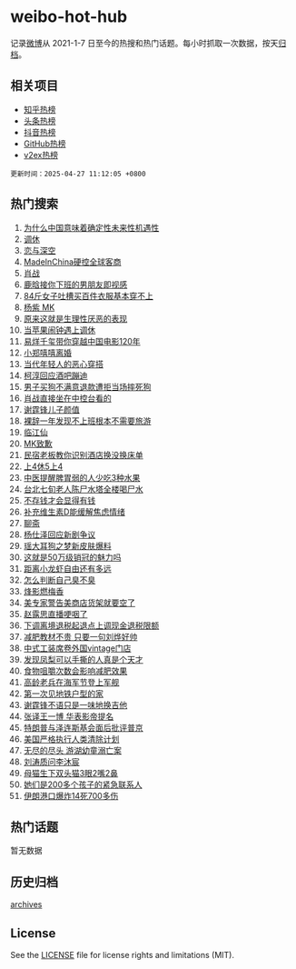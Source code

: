 # weibo-hot-hub

记录[微博](https://www.weibo.com)从 2021-1-7 日至今的热搜和热门话题。每小时抓取一次数据，按天[归档](archives)。

## 相关项目

- [知乎热榜](https://github.com/snaildev/zhihu-hot-hub)
- [头条热榜](https://github.com/snaildev/toutiao-hot-hub)
- [抖音热榜](https://github.com/snaildev/douyin-hot-hub)
- [GitHub热榜](https://github.com/snaildev/github-hot-hub)
- [v2ex热榜](https://github.com/snaildev/v2ex-hot-hub)


`更新时间：2025-04-27 11:12:05 +0800`

## 热门搜索

1. [为什么中国意味着确定性未来性机遇性](https://m.weibo.cn/search?containerid=100103type%3D1%26t%3D10%26q%3D%23%E4%B8%BA%E4%BB%80%E4%B9%88%E4%B8%AD%E5%9B%BD%E6%84%8F%E5%91%B3%E7%9D%80%E7%A1%AE%E5%AE%9A%E6%80%A7%E6%9C%AA%E6%9D%A5%E6%80%A7%E6%9C%BA%E9%81%87%E6%80%A7%23&stream_entry_id=51&isnewpage=1&extparam=seat%3D1%26pos%3D0%26filter_type%3Drealtimehot%26stream_entry_id%3D51%26c_type%3D51%26q%3D%2523%25E4%25B8%25BA%25E4%25BB%2580%25E4%25B9%2588%25E4%25B8%25AD%25E5%259B%25BD%25E6%2584%258F%25E5%2591%25B3%25E7%259D%2580%25E7%25A1%25AE%25E5%25AE%259A%25E6%2580%25A7%25E6%259C%25AA%25E6%259D%25A5%25E6%2580%25A7%25E6%259C%25BA%25E9%2581%2587%25E6%2580%25A7%2523%26dgr%3D0%26cate%3D10103%26display_time%3D1745723524%26pre_seqid%3D17457235242270312285284)
1. [调休](https://m.weibo.cn/search?containerid=100103type%3D1%26t%3D10%26q%3D%E8%B0%83%E4%BC%91&stream_entry_id=31&isnewpage=1&extparam=seat%3D1%26lcate%3D5001%26filter_type%3Drealtimehot%26c_type%3D31%26q%3D%25E8%25B0%2583%25E4%25BC%2591%26dgr%3D0%26cate%3D5001%26band_rank%3D1%26stream_entry_id%3D31%26flag%3D2%26pos%3D0%26realpos%3D1%26display_time%3D1745723524%26pre_seqid%3D17457235242270312285284)
1. [恋与深空](https://m.weibo.cn/search?containerid=100103type%3D1%26t%3D10%26q%3D%23%E6%81%8B%E4%B8%8E%E6%B7%B1%E7%A9%BA%23&stream_entry_id=31&isnewpage=1&extparam=seat%3D1%26lcate%3D5001%26filter_type%3Drealtimehot%26c_type%3D31%26q%3D%2523%25E6%2581%258B%25E4%25B8%258E%25E6%25B7%25B1%25E7%25A9%25BA%2523%26dgr%3D0%26cate%3D5001%26band_rank%3D2%26stream_entry_id%3D31%26flag%3D1%26pos%3D1%26realpos%3D2%26display_time%3D1745723524%26pre_seqid%3D17457235242270312285284)
1. [MadeInChina硬控全球客商](https://m.weibo.cn/search?containerid=100103type%3D1%26t%3D10%26q%3D%23MadeInChina%E7%A1%AC%E6%8E%A7%E5%85%A8%E7%90%83%E5%AE%A2%E5%95%86%23&stream_entry_id=31&isnewpage=1&extparam=seat%3D1%26lcate%3D5001%26filter_type%3Drealtimehot%26c_type%3D31%26q%3D%2523MadeInChina%25E7%25A1%25AC%25E6%258E%25A7%25E5%2585%25A8%25E7%2590%2583%25E5%25AE%25A2%25E5%2595%2586%2523%26dgr%3D0%26cate%3D5001%26band_rank%3D3%26stream_entry_id%3D31%26flag%3D0%26pos%3D2%26realpos%3D3%26display_time%3D1745723524%26pre_seqid%3D17457235242270312285284)
1. [肖战](https://m.weibo.cn/search?containerid=100103type%3D1%26t%3D10%26q%3D%E8%82%96%E6%88%98&stream_entry_id=31&isnewpage=1&extparam=seat%3D1%26lcate%3D5001%26filter_type%3Drealtimehot%26c_type%3D31%26q%3D%25E8%2582%2596%25E6%2588%2598%26dgr%3D0%26cate%3D5001%26band_rank%3D4%26stream_entry_id%3D31%26flag%3D16%26pos%3D3%26realpos%3D4%26display_time%3D1745723524%26pre_seqid%3D17457235242270312285284)
1. [鹿晗接你下班的男朋友即视感](https://m.weibo.cn/search?containerid=100103type%3D1%26t%3D10%26q%3D%23%E9%B9%BF%E6%99%97%E6%8E%A5%E4%BD%A0%E4%B8%8B%E7%8F%AD%E7%9A%84%E7%94%B7%E6%9C%8B%E5%8F%8B%E5%8D%B3%E8%A7%86%E6%84%9F%23&stream_entry_id=31&isnewpage=1&extparam=seat%3D1%26lcate%3D5001%26filter_type%3Drealtimehot%26c_type%3D31%26q%3D%2523%25E9%25B9%25BF%25E6%2599%2597%25E6%258E%25A5%25E4%25BD%25A0%25E4%25B8%258B%25E7%258F%25AD%25E7%259A%2584%25E7%2594%25B7%25E6%259C%258B%25E5%258F%258B%25E5%258D%25B3%25E8%25A7%2586%25E6%2584%259F%2523%26dgr%3D0%26cate%3D5001%26band_rank%3D5%26stream_entry_id%3D31%26flag%3D1%26pos%3D4%26realpos%3D5%26display_time%3D1745723524%26pre_seqid%3D17457235242270312285284)
1. [84斤女子吐槽买百件衣服基本穿不上](https://m.weibo.cn/search?containerid=100103type%3D1%26t%3D10%26q%3D%2384%E6%96%A4%E5%A5%B3%E5%AD%90%E5%90%90%E6%A7%BD%E4%B9%B0%E7%99%BE%E4%BB%B6%E8%A1%A3%E6%9C%8D%E5%9F%BA%E6%9C%AC%E7%A9%BF%E4%B8%8D%E4%B8%8A%23&stream_entry_id=31&isnewpage=1&extparam=seat%3D1%26lcate%3D5001%26filter_type%3Drealtimehot%26c_type%3D31%26q%3D%252384%25E6%2596%25A4%25E5%25A5%25B3%25E5%25AD%2590%25E5%2590%2590%25E6%25A7%25BD%25E4%25B9%25B0%25E7%2599%25BE%25E4%25BB%25B6%25E8%25A1%25A3%25E6%259C%258D%25E5%259F%25BA%25E6%259C%25AC%25E7%25A9%25BF%25E4%25B8%258D%25E4%25B8%258A%2523%26dgr%3D0%26cate%3D5001%26band_rank%3D6%26stream_entry_id%3D31%26flag%3D0%26pos%3D5%26realpos%3D6%26display_time%3D1745723524%26pre_seqid%3D17457235242270312285284)
1. [杨紫 MK](https://m.weibo.cn/search?containerid=100103type%3D1%26t%3D10%26q%3D%E6%9D%A8%E7%B4%AB+MK&stream_entry_id=31&isnewpage=1&extparam=seat%3D1%26lcate%3D5001%26filter_type%3Drealtimehot%26c_type%3D31%26q%3D%25E6%259D%25A8%25E7%25B4%25AB%2520MK%26dgr%3D0%26cate%3D5001%26band_rank%3D7%26stream_entry_id%3D31%26flag%3D0%26pos%3D6%26realpos%3D7%26display_time%3D1745723524%26pre_seqid%3D17457235242270312285284)
1. [原来这就是生理性厌恶的表现](https://m.weibo.cn/search?containerid=100103type%3D1%26t%3D10%26q%3D%23%E5%8E%9F%E6%9D%A5%E8%BF%99%E5%B0%B1%E6%98%AF%E7%94%9F%E7%90%86%E6%80%A7%E5%8E%8C%E6%81%B6%E7%9A%84%E8%A1%A8%E7%8E%B0%23&stream_entry_id=31&isnewpage=1&extparam=seat%3D1%26lcate%3D5001%26filter_type%3Drealtimehot%26c_type%3D31%26q%3D%2523%25E5%258E%259F%25E6%259D%25A5%25E8%25BF%2599%25E5%25B0%25B1%25E6%2598%25AF%25E7%2594%259F%25E7%2590%2586%25E6%2580%25A7%25E5%258E%258C%25E6%2581%25B6%25E7%259A%2584%25E8%25A1%25A8%25E7%258E%25B0%2523%26dgr%3D0%26cate%3D5001%26band_rank%3D8%26stream_entry_id%3D31%26flag%3D2%26pos%3D7%26realpos%3D8%26display_time%3D1745723524%26pre_seqid%3D17457235242270312285284)
1. [当苹果闹钟遇上调休](https://m.weibo.cn/search?containerid=100103type%3D1%26t%3D10%26q%3D%E5%BD%93%E8%8B%B9%E6%9E%9C%E9%97%B9%E9%92%9F%E9%81%87%E4%B8%8A%E8%B0%83%E4%BC%91&stream_entry_id=31&isnewpage=1&extparam=seat%3D1%26lcate%3D5001%26filter_type%3Drealtimehot%26c_type%3D31%26q%3D%25E5%25BD%2593%25E8%258B%25B9%25E6%259E%259C%25E9%2597%25B9%25E9%2592%259F%25E9%2581%2587%25E4%25B8%258A%25E8%25B0%2583%25E4%25BC%2591%26dgr%3D0%26cate%3D5001%26band_rank%3D9%26stream_entry_id%3D31%26flag%3D0%26pos%3D8%26realpos%3D9%26display_time%3D1745723524%26pre_seqid%3D17457235242270312285284)
1. [易烊千玺带你穿越中国电影120年](https://m.weibo.cn/search?containerid=100103type%3D1%26t%3D10%26q%3D%23%E6%98%93%E7%83%8A%E5%8D%83%E7%8E%BA%E5%B8%A6%E4%BD%A0%E7%A9%BF%E8%B6%8A%E4%B8%AD%E5%9B%BD%E7%94%B5%E5%BD%B1120%E5%B9%B4%23&stream_entry_id=31&isnewpage=1&extparam=seat%3D1%26lcate%3D5001%26filter_type%3Drealtimehot%26c_type%3D31%26q%3D%2523%25E6%2598%2593%25E7%2583%258A%25E5%258D%2583%25E7%258E%25BA%25E5%25B8%25A6%25E4%25BD%25A0%25E7%25A9%25BF%25E8%25B6%258A%25E4%25B8%25AD%25E5%259B%25BD%25E7%2594%25B5%25E5%25BD%25B1120%25E5%25B9%25B4%2523%26dgr%3D0%26cate%3D5001%26band_rank%3D10%26stream_entry_id%3D31%26flag%3D1%26pos%3D9%26realpos%3D10%26display_time%3D1745723524%26pre_seqid%3D17457235242270312285284)
1. [小郑嘻嘻离婚](https://m.weibo.cn/search?containerid=100103type%3D1%26t%3D10%26q%3D%23%E5%B0%8F%E9%83%91%E5%98%BB%E5%98%BB%E7%A6%BB%E5%A9%9A%23&stream_entry_id=31&isnewpage=1&extparam=seat%3D1%26lcate%3D5001%26filter_type%3Drealtimehot%26c_type%3D31%26q%3D%2523%25E5%25B0%258F%25E9%2583%2591%25E5%2598%25BB%25E5%2598%25BB%25E7%25A6%25BB%25E5%25A9%259A%2523%26dgr%3D0%26cate%3D5001%26band_rank%3D11%26stream_entry_id%3D31%26flag%3D1%26pos%3D10%26realpos%3D11%26display_time%3D1745723524%26pre_seqid%3D17457235242270312285284)
1. [当代年轻人的恶心穿搭](https://m.weibo.cn/search?containerid=100103type%3D1%26t%3D10%26q%3D%E5%BD%93%E4%BB%A3%E5%B9%B4%E8%BD%BB%E4%BA%BA%E7%9A%84%E6%81%B6%E5%BF%83%E7%A9%BF%E6%90%AD&stream_entry_id=31&isnewpage=1&extparam=seat%3D1%26lcate%3D5001%26filter_type%3Drealtimehot%26c_type%3D31%26q%3D%25E5%25BD%2593%25E4%25BB%25A3%25E5%25B9%25B4%25E8%25BD%25BB%25E4%25BA%25BA%25E7%259A%2584%25E6%2581%25B6%25E5%25BF%2583%25E7%25A9%25BF%25E6%2590%25AD%26dgr%3D0%26cate%3D5001%26band_rank%3D12%26stream_entry_id%3D31%26flag%3D1%26pos%3D11%26realpos%3D12%26display_time%3D1745723524%26pre_seqid%3D17457235242270312285284)
1. [柯淳回应酒吧蹦迪](https://m.weibo.cn/search?containerid=100103type%3D1%26t%3D10%26q%3D%23%E6%9F%AF%E6%B7%B3%E5%9B%9E%E5%BA%94%E9%85%92%E5%90%A7%E8%B9%A6%E8%BF%AA%23&stream_entry_id=31&isnewpage=1&extparam=seat%3D1%26lcate%3D5001%26filter_type%3Drealtimehot%26c_type%3D31%26q%3D%2523%25E6%259F%25AF%25E6%25B7%25B3%25E5%259B%259E%25E5%25BA%2594%25E9%2585%2592%25E5%2590%25A7%25E8%25B9%25A6%25E8%25BF%25AA%2523%26dgr%3D0%26cate%3D5001%26band_rank%3D13%26stream_entry_id%3D31%26flag%3D1%26pos%3D12%26realpos%3D13%26display_time%3D1745723524%26pre_seqid%3D17457235242270312285284)
1. [男子买狗不满意退款遭拒当场摔死狗](https://m.weibo.cn/search?containerid=100103type%3D1%26t%3D10%26q%3D%23%E7%94%B7%E5%AD%90%E4%B9%B0%E7%8B%97%E4%B8%8D%E6%BB%A1%E6%84%8F%E9%80%80%E6%AC%BE%E9%81%AD%E6%8B%92%E5%BD%93%E5%9C%BA%E6%91%94%E6%AD%BB%E7%8B%97%23&stream_entry_id=31&isnewpage=1&extparam=seat%3D1%26lcate%3D5001%26filter_type%3Drealtimehot%26c_type%3D31%26q%3D%2523%25E7%2594%25B7%25E5%25AD%2590%25E4%25B9%25B0%25E7%258B%2597%25E4%25B8%258D%25E6%25BB%25A1%25E6%2584%258F%25E9%2580%2580%25E6%25AC%25BE%25E9%2581%25AD%25E6%258B%2592%25E5%25BD%2593%25E5%259C%25BA%25E6%2591%2594%25E6%25AD%25BB%25E7%258B%2597%2523%26dgr%3D0%26cate%3D5001%26band_rank%3D14%26stream_entry_id%3D31%26flag%3D0%26pos%3D13%26realpos%3D14%26display_time%3D1745723524%26pre_seqid%3D17457235242270312285284)
1. [肖战直接坐在中控台看的](https://m.weibo.cn/search?containerid=100103type%3D1%26t%3D10%26q%3D%23%E8%82%96%E6%88%98%E7%9B%B4%E6%8E%A5%E5%9D%90%E5%9C%A8%E4%B8%AD%E6%8E%A7%E5%8F%B0%E7%9C%8B%E7%9A%84%23&stream_entry_id=31&isnewpage=1&extparam=seat%3D1%26lcate%3D5001%26filter_type%3Drealtimehot%26c_type%3D31%26q%3D%2523%25E8%2582%2596%25E6%2588%2598%25E7%259B%25B4%25E6%258E%25A5%25E5%259D%2590%25E5%259C%25A8%25E4%25B8%25AD%25E6%258E%25A7%25E5%258F%25B0%25E7%259C%258B%25E7%259A%2584%2523%26dgr%3D0%26cate%3D5001%26band_rank%3D15%26stream_entry_id%3D31%26flag%3D1%26pos%3D14%26realpos%3D15%26display_time%3D1745723524%26pre_seqid%3D17457235242270312285284)
1. [谢霆锋儿子颜值](https://m.weibo.cn/search?containerid=100103type%3D1%26t%3D10%26q%3D%23%E8%B0%A2%E9%9C%86%E9%94%8B%E5%84%BF%E5%AD%90%E9%A2%9C%E5%80%BC%23&stream_entry_id=31&isnewpage=1&extparam=seat%3D1%26lcate%3D5001%26filter_type%3Drealtimehot%26c_type%3D31%26q%3D%2523%25E8%25B0%25A2%25E9%259C%2586%25E9%2594%258B%25E5%2584%25BF%25E5%25AD%2590%25E9%25A2%259C%25E5%2580%25BC%2523%26dgr%3D0%26cate%3D5001%26band_rank%3D16%26stream_entry_id%3D31%26flag%3D2%26pos%3D15%26realpos%3D16%26display_time%3D1745723524%26pre_seqid%3D17457235242270312285284)
1. [裸辞一年发现不上班根本不需要旅游](https://m.weibo.cn/search?containerid=100103type%3D1%26t%3D10%26q%3D%23%E8%A3%B8%E8%BE%9E%E4%B8%80%E5%B9%B4%E5%8F%91%E7%8E%B0%E4%B8%8D%E4%B8%8A%E7%8F%AD%E6%A0%B9%E6%9C%AC%E4%B8%8D%E9%9C%80%E8%A6%81%E6%97%85%E6%B8%B8%23&stream_entry_id=31&isnewpage=1&extparam=seat%3D1%26lcate%3D5001%26filter_type%3Drealtimehot%26c_type%3D31%26q%3D%2523%25E8%25A3%25B8%25E8%25BE%259E%25E4%25B8%2580%25E5%25B9%25B4%25E5%258F%2591%25E7%258E%25B0%25E4%25B8%258D%25E4%25B8%258A%25E7%258F%25AD%25E6%25A0%25B9%25E6%259C%25AC%25E4%25B8%258D%25E9%259C%2580%25E8%25A6%2581%25E6%2597%2585%25E6%25B8%25B8%2523%26dgr%3D0%26cate%3D5001%26band_rank%3D17%26stream_entry_id%3D31%26flag%3D2%26pos%3D16%26realpos%3D17%26display_time%3D1745723524%26pre_seqid%3D17457235242270312285284)
1. [临江仙](https://m.weibo.cn/search?containerid=100103type%3D1%26t%3D10%26q%3D%E4%B8%B4%E6%B1%9F%E4%BB%99&stream_entry_id=31&isnewpage=1&extparam=seat%3D1%26lcate%3D5001%26filter_type%3Drealtimehot%26c_type%3D31%26q%3D%25E4%25B8%25B4%25E6%25B1%259F%25E4%25BB%2599%26dgr%3D0%26cate%3D5001%26band_rank%3D18%26stream_entry_id%3D31%26flag%3D1%26pos%3D17%26realpos%3D18%26display_time%3D1745723524%26pre_seqid%3D17457235242270312285284)
1. [MK致歉](https://m.weibo.cn/search?containerid=100103type%3D1%26t%3D10%26q%3D%23MK%E8%87%B4%E6%AD%89%23&stream_entry_id=31&isnewpage=1&extparam=seat%3D1%26lcate%3D5001%26filter_type%3Drealtimehot%26c_type%3D31%26q%3D%2523MK%25E8%2587%25B4%25E6%25AD%2589%2523%26dgr%3D0%26cate%3D5001%26band_rank%3D19%26stream_entry_id%3D31%26flag%3D1%26pos%3D18%26realpos%3D19%26display_time%3D1745723524%26pre_seqid%3D17457235242270312285284)
1. [民宿老板教你识别酒店换没换床单](https://m.weibo.cn/search?containerid=100103type%3D1%26t%3D10%26q%3D%23%E6%B0%91%E5%AE%BF%E8%80%81%E6%9D%BF%E6%95%99%E4%BD%A0%E8%AF%86%E5%88%AB%E9%85%92%E5%BA%97%E6%8D%A2%E6%B2%A1%E6%8D%A2%E5%BA%8A%E5%8D%95%23&stream_entry_id=31&isnewpage=1&extparam=seat%3D1%26lcate%3D5001%26filter_type%3Drealtimehot%26c_type%3D31%26q%3D%2523%25E6%25B0%2591%25E5%25AE%25BF%25E8%2580%2581%25E6%259D%25BF%25E6%2595%2599%25E4%25BD%25A0%25E8%25AF%2586%25E5%2588%25AB%25E9%2585%2592%25E5%25BA%2597%25E6%258D%25A2%25E6%25B2%25A1%25E6%258D%25A2%25E5%25BA%258A%25E5%258D%2595%2523%26dgr%3D0%26cate%3D5001%26band_rank%3D20%26stream_entry_id%3D31%26flag%3D0%26pos%3D19%26realpos%3D20%26display_time%3D1745723524%26pre_seqid%3D17457235242270312285284)
1. [上4休5上4](https://m.weibo.cn/search?containerid=100103type%3D1%26t%3D10%26q%3D%23%E4%B8%8A4%E4%BC%915%E4%B8%8A4%23&stream_entry_id=31&isnewpage=1&extparam=seat%3D1%26lcate%3D5001%26filter_type%3Drealtimehot%26c_type%3D31%26q%3D%2523%25E4%25B8%258A4%25E4%25BC%25915%25E4%25B8%258A4%2523%26dgr%3D0%26cate%3D5001%26band_rank%3D21%26stream_entry_id%3D31%26flag%3D1%26pos%3D20%26realpos%3D21%26display_time%3D1745723524%26pre_seqid%3D17457235242270312285284)
1. [中医提醒脾胃弱的人少吃3种水果](https://m.weibo.cn/search?containerid=100103type%3D1%26t%3D10%26q%3D%23%E4%B8%AD%E5%8C%BB%E6%8F%90%E9%86%92%E8%84%BE%E8%83%83%E5%BC%B1%E7%9A%84%E4%BA%BA%E5%B0%91%E5%90%833%E7%A7%8D%E6%B0%B4%E6%9E%9C%23&stream_entry_id=31&isnewpage=1&extparam=seat%3D1%26lcate%3D5001%26filter_type%3Drealtimehot%26c_type%3D31%26q%3D%2523%25E4%25B8%25AD%25E5%258C%25BB%25E6%258F%2590%25E9%2586%2592%25E8%2584%25BE%25E8%2583%2583%25E5%25BC%25B1%25E7%259A%2584%25E4%25BA%25BA%25E5%25B0%2591%25E5%2590%25833%25E7%25A7%258D%25E6%25B0%25B4%25E6%259E%259C%2523%26dgr%3D0%26cate%3D5001%26band_rank%3D22%26stream_entry_id%3D31%26flag%3D0%26pos%3D21%26realpos%3D22%26display_time%3D1745723524%26pre_seqid%3D17457235242270312285284)
1. [台北七旬老人陈尸水塔全楼喝尸水](https://m.weibo.cn/search?containerid=100103type%3D1%26t%3D10%26q%3D%23%E5%8F%B0%E5%8C%97%E4%B8%83%E6%97%AC%E8%80%81%E4%BA%BA%E9%99%88%E5%B0%B8%E6%B0%B4%E5%A1%94%E5%85%A8%E6%A5%BC%E5%96%9D%E5%B0%B8%E6%B0%B4%23&stream_entry_id=31&isnewpage=1&extparam=seat%3D1%26lcate%3D5001%26filter_type%3Drealtimehot%26c_type%3D31%26q%3D%2523%25E5%258F%25B0%25E5%258C%2597%25E4%25B8%2583%25E6%2597%25AC%25E8%2580%2581%25E4%25BA%25BA%25E9%2599%2588%25E5%25B0%25B8%25E6%25B0%25B4%25E5%25A1%2594%25E5%2585%25A8%25E6%25A5%25BC%25E5%2596%259D%25E5%25B0%25B8%25E6%25B0%25B4%2523%26dgr%3D0%26cate%3D5001%26band_rank%3D23%26stream_entry_id%3D31%26flag%3D0%26pos%3D22%26realpos%3D23%26display_time%3D1745723524%26pre_seqid%3D17457235242270312285284)
1. [不存钱才会显得有钱](https://m.weibo.cn/search?containerid=100103type%3D1%26t%3D10%26q%3D%23%E4%B8%8D%E5%AD%98%E9%92%B1%E6%89%8D%E4%BC%9A%E6%98%BE%E5%BE%97%E6%9C%89%E9%92%B1%23&stream_entry_id=31&isnewpage=1&extparam=seat%3D1%26lcate%3D5001%26filter_type%3Drealtimehot%26c_type%3D31%26q%3D%2523%25E4%25B8%258D%25E5%25AD%2598%25E9%2592%25B1%25E6%2589%258D%25E4%25BC%259A%25E6%2598%25BE%25E5%25BE%2597%25E6%259C%2589%25E9%2592%25B1%2523%26dgr%3D0%26cate%3D5001%26band_rank%3D24%26stream_entry_id%3D31%26flag%3D1%26pos%3D23%26realpos%3D24%26display_time%3D1745723524%26pre_seqid%3D17457235242270312285284)
1. [补充维生素D能缓解焦虑情绪](https://m.weibo.cn/search?containerid=100103type%3D1%26t%3D10%26q%3D%23%E8%A1%A5%E5%85%85%E7%BB%B4%E7%94%9F%E7%B4%A0D%E8%83%BD%E7%BC%93%E8%A7%A3%E7%84%A6%E8%99%91%E6%83%85%E7%BB%AA%23&stream_entry_id=31&isnewpage=1&extparam=seat%3D1%26lcate%3D5001%26filter_type%3Drealtimehot%26c_type%3D31%26q%3D%2523%25E8%25A1%25A5%25E5%2585%2585%25E7%25BB%25B4%25E7%2594%259F%25E7%25B4%25A0D%25E8%2583%25BD%25E7%25BC%2593%25E8%25A7%25A3%25E7%2584%25A6%25E8%2599%2591%25E6%2583%2585%25E7%25BB%25AA%2523%26dgr%3D0%26cate%3D5001%26band_rank%3D25%26stream_entry_id%3D31%26flag%3D0%26pos%3D24%26realpos%3D25%26display_time%3D1745723524%26pre_seqid%3D17457235242270312285284)
1. [聊斋](https://m.weibo.cn/search?containerid=100103type%3D1%26t%3D10%26q%3D%E8%81%8A%E6%96%8B&stream_entry_id=31&isnewpage=1&extparam=seat%3D1%26lcate%3D5001%26filter_type%3Drealtimehot%26c_type%3D31%26q%3D%25E8%2581%258A%25E6%2596%258B%26dgr%3D0%26cate%3D5001%26band_rank%3D26%26stream_entry_id%3D31%26flag%3D1%26pos%3D25%26realpos%3D26%26display_time%3D1745723524%26pre_seqid%3D17457235242270312285284)
1. [杨仕泽回应新剧争议](https://m.weibo.cn/search?containerid=100103type%3D1%26t%3D10%26q%3D%23%E6%9D%A8%E4%BB%95%E6%B3%BD%E5%9B%9E%E5%BA%94%E6%96%B0%E5%89%A7%E4%BA%89%E8%AE%AE%23&stream_entry_id=31&isnewpage=1&extparam=seat%3D1%26lcate%3D5001%26filter_type%3Drealtimehot%26c_type%3D31%26q%3D%2523%25E6%259D%25A8%25E4%25BB%2595%25E6%25B3%25BD%25E5%259B%259E%25E5%25BA%2594%25E6%2596%25B0%25E5%2589%25A7%25E4%25BA%2589%25E8%25AE%25AE%2523%26dgr%3D0%26cate%3D5001%26band_rank%3D27%26stream_entry_id%3D31%26flag%3D0%26pos%3D26%26realpos%3D27%26display_time%3D1745723524%26pre_seqid%3D17457235242270312285284)
1. [瑶大耳狗之梦新皮肤爆料](https://m.weibo.cn/search?containerid=100103type%3D1%26t%3D10%26q%3D%23%E7%91%B6%E5%A4%A7%E8%80%B3%E7%8B%97%E4%B9%8B%E6%A2%A6%E6%96%B0%E7%9A%AE%E8%82%A4%E7%88%86%E6%96%99%23&stream_entry_id=31&isnewpage=1&extparam=seat%3D1%26lcate%3D5001%26filter_type%3Drealtimehot%26c_type%3D31%26q%3D%2523%25E7%2591%25B6%25E5%25A4%25A7%25E8%2580%25B3%25E7%258B%2597%25E4%25B9%258B%25E6%25A2%25A6%25E6%2596%25B0%25E7%259A%25AE%25E8%2582%25A4%25E7%2588%2586%25E6%2596%2599%2523%26dgr%3D0%26cate%3D5001%26band_rank%3D28%26stream_entry_id%3D31%26flag%3D1%26pos%3D27%26realpos%3D28%26display_time%3D1745723524%26pre_seqid%3D17457235242270312285284)
1. [这就是50万级销冠的魅力吗](https://m.weibo.cn/search?containerid=100103type%3D1%26t%3D10%26q%3D%23%E8%BF%99%E5%B0%B1%E6%98%AF50%E4%B8%87%E7%BA%A7%E9%94%80%E5%86%A0%E7%9A%84%E9%AD%85%E5%8A%9B%E5%90%97%23&stream_entry_id=31&isnewpage=1&extparam=seat%3D1%26lcate%3D5001%26filter_type%3Drealtimehot%26c_type%3D31%26q%3D%2523%25E8%25BF%2599%25E5%25B0%25B1%25E6%2598%25AF50%25E4%25B8%2587%25E7%25BA%25A7%25E9%2594%2580%25E5%2586%25A0%25E7%259A%2584%25E9%25AD%2585%25E5%258A%259B%25E5%2590%2597%2523%26dgr%3D0%26cate%3D5001%26band_rank%3D29%26stream_entry_id%3D31%26flag%3D1%26pos%3D28%26realpos%3D29%26display_time%3D1745723524%26pre_seqid%3D17457235242270312285284)
1. [距离小龙虾自由还有多远](https://m.weibo.cn/search?containerid=100103type%3D1%26t%3D10%26q%3D%23%E8%B7%9D%E7%A6%BB%E5%B0%8F%E9%BE%99%E8%99%BE%E8%87%AA%E7%94%B1%E8%BF%98%E6%9C%89%E5%A4%9A%E8%BF%9C%23&stream_entry_id=31&isnewpage=1&extparam=seat%3D1%26lcate%3D5001%26filter_type%3Drealtimehot%26c_type%3D31%26q%3D%2523%25E8%25B7%259D%25E7%25A6%25BB%25E5%25B0%258F%25E9%25BE%2599%25E8%2599%25BE%25E8%2587%25AA%25E7%2594%25B1%25E8%25BF%2598%25E6%259C%2589%25E5%25A4%259A%25E8%25BF%259C%2523%26dgr%3D0%26cate%3D5001%26band_rank%3D30%26stream_entry_id%3D31%26flag%3D1%26pos%3D29%26realpos%3D30%26display_time%3D1745723524%26pre_seqid%3D17457235242270312285284)
1. [怎么判断自己臭不臭](https://m.weibo.cn/search?containerid=100103type%3D1%26t%3D10%26q%3D%E6%80%8E%E4%B9%88%E5%88%A4%E6%96%AD%E8%87%AA%E5%B7%B1%E8%87%AD%E4%B8%8D%E8%87%AD&stream_entry_id=31&isnewpage=1&extparam=seat%3D1%26lcate%3D5001%26filter_type%3Drealtimehot%26c_type%3D31%26q%3D%25E6%2580%258E%25E4%25B9%2588%25E5%2588%25A4%25E6%2596%25AD%25E8%2587%25AA%25E5%25B7%25B1%25E8%2587%25AD%25E4%25B8%258D%25E8%2587%25AD%26dgr%3D0%26cate%3D5001%26band_rank%3D31%26stream_entry_id%3D31%26flag%3D1%26pos%3D30%26realpos%3D31%26display_time%3D1745723524%26pre_seqid%3D17457235242270312285284)
1. [烽影燃梅香](https://m.weibo.cn/search?containerid=100103type%3D1%26t%3D10%26q%3D%E7%83%BD%E5%BD%B1%E7%87%83%E6%A2%85%E9%A6%99&stream_entry_id=31&isnewpage=1&extparam=seat%3D1%26lcate%3D5001%26filter_type%3Drealtimehot%26c_type%3D31%26q%3D%25E7%2583%25BD%25E5%25BD%25B1%25E7%2587%2583%25E6%25A2%2585%25E9%25A6%2599%26dgr%3D0%26cate%3D5001%26band_rank%3D32%26stream_entry_id%3D31%26flag%3D1%26pos%3D31%26realpos%3D32%26display_time%3D1745723524%26pre_seqid%3D17457235242270312285284)
1. [美专家警告美商店货架就要空了](https://m.weibo.cn/search?containerid=100103type%3D1%26t%3D10%26q%3D%23%E7%BE%8E%E4%B8%93%E5%AE%B6%E8%AD%A6%E5%91%8A%E7%BE%8E%E5%95%86%E5%BA%97%E8%B4%A7%E6%9E%B6%E5%B0%B1%E8%A6%81%E7%A9%BA%E4%BA%86%23&stream_entry_id=31&isnewpage=1&extparam=seat%3D1%26lcate%3D5001%26filter_type%3Drealtimehot%26c_type%3D31%26q%3D%2523%25E7%25BE%258E%25E4%25B8%2593%25E5%25AE%25B6%25E8%25AD%25A6%25E5%2591%258A%25E7%25BE%258E%25E5%2595%2586%25E5%25BA%2597%25E8%25B4%25A7%25E6%259E%25B6%25E5%25B0%25B1%25E8%25A6%2581%25E7%25A9%25BA%25E4%25BA%2586%2523%26dgr%3D0%26cate%3D5001%26band_rank%3D33%26stream_entry_id%3D31%26flag%3D1%26pos%3D32%26realpos%3D33%26display_time%3D1745723524%26pre_seqid%3D17457235242270312285284)
1. [赵露思直播哽咽了](https://m.weibo.cn/search?containerid=100103type%3D1%26t%3D10%26q%3D%23%E8%B5%B5%E9%9C%B2%E6%80%9D%E7%9B%B4%E6%92%AD%E5%93%BD%E5%92%BD%E4%BA%86%23&stream_entry_id=31&isnewpage=1&extparam=seat%3D1%26lcate%3D5001%26filter_type%3Drealtimehot%26c_type%3D31%26q%3D%2523%25E8%25B5%25B5%25E9%259C%25B2%25E6%2580%259D%25E7%259B%25B4%25E6%2592%25AD%25E5%2593%25BD%25E5%2592%25BD%25E4%25BA%2586%2523%26dgr%3D0%26cate%3D5001%26band_rank%3D34%26stream_entry_id%3D31%26flag%3D0%26pos%3D33%26realpos%3D34%26display_time%3D1745723524%26pre_seqid%3D17457235242270312285284)
1. [下调离境退税起退点上调现金退税限额](https://m.weibo.cn/search?containerid=100103type%3D1%26t%3D10%26q%3D%23%E4%B8%8B%E8%B0%83%E7%A6%BB%E5%A2%83%E9%80%80%E7%A8%8E%E8%B5%B7%E9%80%80%E7%82%B9%E4%B8%8A%E8%B0%83%E7%8E%B0%E9%87%91%E9%80%80%E7%A8%8E%E9%99%90%E9%A2%9D%23&stream_entry_id=31&isnewpage=1&extparam=seat%3D1%26lcate%3D5001%26filter_type%3Drealtimehot%26c_type%3D31%26q%3D%2523%25E4%25B8%258B%25E8%25B0%2583%25E7%25A6%25BB%25E5%25A2%2583%25E9%2580%2580%25E7%25A8%258E%25E8%25B5%25B7%25E9%2580%2580%25E7%2582%25B9%25E4%25B8%258A%25E8%25B0%2583%25E7%258E%25B0%25E9%2587%2591%25E9%2580%2580%25E7%25A8%258E%25E9%2599%2590%25E9%25A2%259D%2523%26dgr%3D0%26cate%3D5001%26band_rank%3D35%26stream_entry_id%3D31%26flag%3D1%26pos%3D34%26realpos%3D35%26display_time%3D1745723524%26pre_seqid%3D17457235242270312285284)
1. [减肥教材不贵 只要一句刘烨好帅](https://m.weibo.cn/search?containerid=100103type%3D1%26t%3D10%26q%3D%E5%87%8F%E8%82%A5%E6%95%99%E6%9D%90%E4%B8%8D%E8%B4%B5+%E5%8F%AA%E8%A6%81%E4%B8%80%E5%8F%A5%E5%88%98%E7%83%A8%E5%A5%BD%E5%B8%85&stream_entry_id=31&isnewpage=1&extparam=seat%3D1%26lcate%3D5001%26filter_type%3Drealtimehot%26c_type%3D31%26q%3D%25E5%2587%258F%25E8%2582%25A5%25E6%2595%2599%25E6%259D%2590%25E4%25B8%258D%25E8%25B4%25B5%2520%25E5%258F%25AA%25E8%25A6%2581%25E4%25B8%2580%25E5%258F%25A5%25E5%2588%2598%25E7%2583%25A8%25E5%25A5%25BD%25E5%25B8%2585%26dgr%3D0%26cate%3D5001%26band_rank%3D36%26stream_entry_id%3D31%26flag%3D1%26pos%3D35%26realpos%3D36%26display_time%3D1745723524%26pre_seqid%3D17457235242270312285284)
1. [中式工装席卷外国vintage门店](https://m.weibo.cn/search?containerid=100103type%3D1%26t%3D10%26q%3D%23%E4%B8%AD%E5%BC%8F%E5%B7%A5%E8%A3%85%E5%B8%AD%E5%8D%B7%E5%A4%96%E5%9B%BDvintage%E9%97%A8%E5%BA%97%23&stream_entry_id=31&isnewpage=1&extparam=seat%3D1%26lcate%3D5001%26filter_type%3Drealtimehot%26c_type%3D31%26q%3D%2523%25E4%25B8%25AD%25E5%25BC%258F%25E5%25B7%25A5%25E8%25A3%2585%25E5%25B8%25AD%25E5%258D%25B7%25E5%25A4%2596%25E5%259B%25BDvintage%25E9%2597%25A8%25E5%25BA%2597%2523%26dgr%3D0%26cate%3D5001%26band_rank%3D37%26stream_entry_id%3D31%26flag%3D1%26pos%3D36%26realpos%3D37%26display_time%3D1745723524%26pre_seqid%3D17457235242270312285284)
1. [发现凤梨可以手撕的人真是个天才](https://m.weibo.cn/search?containerid=100103type%3D1%26t%3D10%26q%3D%23%E5%8F%91%E7%8E%B0%E5%87%A4%E6%A2%A8%E5%8F%AF%E4%BB%A5%E6%89%8B%E6%92%95%E7%9A%84%E4%BA%BA%E7%9C%9F%E6%98%AF%E4%B8%AA%E5%A4%A9%E6%89%8D%23&stream_entry_id=31&isnewpage=1&extparam=seat%3D1%26lcate%3D5001%26filter_type%3Drealtimehot%26c_type%3D31%26q%3D%2523%25E5%258F%2591%25E7%258E%25B0%25E5%2587%25A4%25E6%25A2%25A8%25E5%258F%25AF%25E4%25BB%25A5%25E6%2589%258B%25E6%2592%2595%25E7%259A%2584%25E4%25BA%25BA%25E7%259C%259F%25E6%2598%25AF%25E4%25B8%25AA%25E5%25A4%25A9%25E6%2589%258D%2523%26dgr%3D0%26cate%3D5001%26band_rank%3D38%26stream_entry_id%3D31%26flag%3D1%26pos%3D37%26realpos%3D38%26display_time%3D1745723524%26pre_seqid%3D17457235242270312285284)
1. [食物咀嚼次数会影响减肥效果](https://m.weibo.cn/search?containerid=100103type%3D1%26t%3D10%26q%3D%23%E9%A3%9F%E7%89%A9%E5%92%80%E5%9A%BC%E6%AC%A1%E6%95%B0%E4%BC%9A%E5%BD%B1%E5%93%8D%E5%87%8F%E8%82%A5%E6%95%88%E6%9E%9C%23&stream_entry_id=31&isnewpage=1&extparam=seat%3D1%26lcate%3D5001%26filter_type%3Drealtimehot%26c_type%3D31%26q%3D%2523%25E9%25A3%259F%25E7%2589%25A9%25E5%2592%2580%25E5%259A%25BC%25E6%25AC%25A1%25E6%2595%25B0%25E4%25BC%259A%25E5%25BD%25B1%25E5%2593%258D%25E5%2587%258F%25E8%2582%25A5%25E6%2595%2588%25E6%259E%259C%2523%26dgr%3D0%26cate%3D5001%26band_rank%3D39%26stream_entry_id%3D31%26flag%3D1%26pos%3D38%26realpos%3D39%26display_time%3D1745723524%26pre_seqid%3D17457235242270312285284)
1. [高龄老兵在海军节登上军舰](https://m.weibo.cn/search?containerid=100103type%3D1%26t%3D10%26q%3D%E9%AB%98%E9%BE%84%E8%80%81%E5%85%B5%E5%9C%A8%E6%B5%B7%E5%86%9B%E8%8A%82%E7%99%BB%E4%B8%8A%E5%86%9B%E8%88%B0&stream_entry_id=31&isnewpage=1&extparam=seat%3D1%26lcate%3D5001%26filter_type%3Drealtimehot%26c_type%3D31%26q%3D%25E9%25AB%2598%25E9%25BE%2584%25E8%2580%2581%25E5%2585%25B5%25E5%259C%25A8%25E6%25B5%25B7%25E5%2586%259B%25E8%258A%2582%25E7%2599%25BB%25E4%25B8%258A%25E5%2586%259B%25E8%2588%25B0%26dgr%3D0%26cate%3D5001%26band_rank%3D40%26stream_entry_id%3D31%26flag%3D1%26pos%3D39%26realpos%3D40%26display_time%3D1745723524%26pre_seqid%3D17457235242270312285284)
1. [第一次见地铁户型的家](https://m.weibo.cn/search?containerid=100103type%3D1%26t%3D10%26q%3D%E7%AC%AC%E4%B8%80%E6%AC%A1%E8%A7%81%E5%9C%B0%E9%93%81%E6%88%B7%E5%9E%8B%E7%9A%84%E5%AE%B6&stream_entry_id=31&isnewpage=1&extparam=seat%3D1%26lcate%3D5001%26filter_type%3Drealtimehot%26c_type%3D31%26q%3D%25E7%25AC%25AC%25E4%25B8%2580%25E6%25AC%25A1%25E8%25A7%2581%25E5%259C%25B0%25E9%2593%2581%25E6%2588%25B7%25E5%259E%258B%25E7%259A%2584%25E5%25AE%25B6%26dgr%3D0%26cate%3D5001%26band_rank%3D41%26stream_entry_id%3D31%26flag%3D1%26pos%3D40%26realpos%3D41%26display_time%3D1745723524%26pre_seqid%3D17457235242270312285284)
1. [谢霆锋不语只是一味地换吉他](https://m.weibo.cn/search?containerid=100103type%3D1%26t%3D10%26q%3D%E8%B0%A2%E9%9C%86%E9%94%8B%E4%B8%8D%E8%AF%AD%E5%8F%AA%E6%98%AF%E4%B8%80%E5%91%B3%E5%9C%B0%E6%8D%A2%E5%90%89%E4%BB%96&stream_entry_id=31&isnewpage=1&extparam=seat%3D1%26lcate%3D5001%26filter_type%3Drealtimehot%26c_type%3D31%26q%3D%25E8%25B0%25A2%25E9%259C%2586%25E9%2594%258B%25E4%25B8%258D%25E8%25AF%25AD%25E5%258F%25AA%25E6%2598%25AF%25E4%25B8%2580%25E5%2591%25B3%25E5%259C%25B0%25E6%258D%25A2%25E5%2590%2589%25E4%25BB%2596%26dgr%3D0%26cate%3D5001%26band_rank%3D42%26stream_entry_id%3D31%26flag%3D1%26pos%3D41%26realpos%3D42%26display_time%3D1745723524%26pre_seqid%3D17457235242270312285284)
1. [张译王一博 华表影帝提名](https://m.weibo.cn/search?containerid=100103type%3D1%26t%3D10%26q%3D%E5%BC%A0%E8%AF%91%E7%8E%8B%E4%B8%80%E5%8D%9A+%E5%8D%8E%E8%A1%A8%E5%BD%B1%E5%B8%9D%E6%8F%90%E5%90%8D&stream_entry_id=31&isnewpage=1&extparam=seat%3D1%26lcate%3D5001%26filter_type%3Drealtimehot%26c_type%3D31%26q%3D%25E5%25BC%25A0%25E8%25AF%2591%25E7%258E%258B%25E4%25B8%2580%25E5%258D%259A%2520%25E5%258D%258E%25E8%25A1%25A8%25E5%25BD%25B1%25E5%25B8%259D%25E6%258F%2590%25E5%2590%258D%26dgr%3D0%26cate%3D5001%26band_rank%3D43%26stream_entry_id%3D31%26flag%3D0%26pos%3D42%26realpos%3D43%26display_time%3D1745723524%26pre_seqid%3D17457235242270312285284)
1. [特朗普与泽连斯基会面后批评普京](https://m.weibo.cn/search?containerid=100103type%3D1%26t%3D10%26q%3D%23%E7%89%B9%E6%9C%97%E6%99%AE%E4%B8%8E%E6%B3%BD%E8%BF%9E%E6%96%AF%E5%9F%BA%E4%BC%9A%E9%9D%A2%E5%90%8E%E6%89%B9%E8%AF%84%E6%99%AE%E4%BA%AC%23&stream_entry_id=31&isnewpage=1&extparam=seat%3D1%26lcate%3D5001%26filter_type%3Drealtimehot%26c_type%3D31%26q%3D%2523%25E7%2589%25B9%25E6%259C%2597%25E6%2599%25AE%25E4%25B8%258E%25E6%25B3%25BD%25E8%25BF%259E%25E6%2596%25AF%25E5%259F%25BA%25E4%25BC%259A%25E9%259D%25A2%25E5%2590%258E%25E6%2589%25B9%25E8%25AF%2584%25E6%2599%25AE%25E4%25BA%25AC%2523%26dgr%3D0%26cate%3D5001%26band_rank%3D44%26stream_entry_id%3D31%26flag%3D1%26pos%3D43%26realpos%3D44%26display_time%3D1745723524%26pre_seqid%3D17457235242270312285284)
1. [美国严格执行人类清除计划](https://m.weibo.cn/search?containerid=100103type%3D1%26t%3D10%26q%3D%E7%BE%8E%E5%9B%BD%E4%B8%A5%E6%A0%BC%E6%89%A7%E8%A1%8C%E4%BA%BA%E7%B1%BB%E6%B8%85%E9%99%A4%E8%AE%A1%E5%88%92&stream_entry_id=31&isnewpage=1&extparam=seat%3D1%26lcate%3D5001%26filter_type%3Drealtimehot%26c_type%3D31%26q%3D%25E7%25BE%258E%25E5%259B%25BD%25E4%25B8%25A5%25E6%25A0%25BC%25E6%2589%25A7%25E8%25A1%258C%25E4%25BA%25BA%25E7%25B1%25BB%25E6%25B8%2585%25E9%2599%25A4%25E8%25AE%25A1%25E5%2588%2592%26dgr%3D0%26cate%3D5001%26band_rank%3D45%26stream_entry_id%3D31%26flag%3D1%26pos%3D44%26realpos%3D45%26display_time%3D1745723524%26pre_seqid%3D17457235242270312285284)
1. [无尽的尽头 游湖幼童溺亡案](https://m.weibo.cn/search?containerid=100103type%3D1%26t%3D10%26q%3D%E6%97%A0%E5%B0%BD%E7%9A%84%E5%B0%BD%E5%A4%B4+%E6%B8%B8%E6%B9%96%E5%B9%BC%E7%AB%A5%E6%BA%BA%E4%BA%A1%E6%A1%88&stream_entry_id=31&isnewpage=1&extparam=seat%3D1%26lcate%3D5001%26filter_type%3Drealtimehot%26c_type%3D31%26q%3D%25E6%2597%25A0%25E5%25B0%25BD%25E7%259A%2584%25E5%25B0%25BD%25E5%25A4%25B4%2520%25E6%25B8%25B8%25E6%25B9%2596%25E5%25B9%25BC%25E7%25AB%25A5%25E6%25BA%25BA%25E4%25BA%25A1%25E6%25A1%2588%26dgr%3D0%26cate%3D5001%26band_rank%3D46%26stream_entry_id%3D31%26flag%3D1%26pos%3D45%26realpos%3D46%26display_time%3D1745723524%26pre_seqid%3D17457235242270312285284)
1. [刘涛质问李沐宸](https://m.weibo.cn/search?containerid=100103type%3D1%26t%3D10%26q%3D%23%E5%88%98%E6%B6%9B%E8%B4%A8%E9%97%AE%E6%9D%8E%E6%B2%90%E5%AE%B8%23&stream_entry_id=31&isnewpage=1&extparam=seat%3D1%26lcate%3D5001%26filter_type%3Drealtimehot%26c_type%3D31%26q%3D%2523%25E5%2588%2598%25E6%25B6%259B%25E8%25B4%25A8%25E9%2597%25AE%25E6%259D%258E%25E6%25B2%2590%25E5%25AE%25B8%2523%26dgr%3D0%26cate%3D5001%26band_rank%3D47%26stream_entry_id%3D31%26flag%3D0%26pos%3D46%26realpos%3D47%26display_time%3D1745723524%26pre_seqid%3D17457235242270312285284)
1. [母猫生下双头猫3眼2嘴2鼻](https://m.weibo.cn/search?containerid=100103type%3D1%26t%3D10%26q%3D%23%E6%AF%8D%E7%8C%AB%E7%94%9F%E4%B8%8B%E5%8F%8C%E5%A4%B4%E7%8C%AB3%E7%9C%BC2%E5%98%B42%E9%BC%BB%23&stream_entry_id=31&isnewpage=1&extparam=seat%3D1%26lcate%3D5001%26filter_type%3Drealtimehot%26c_type%3D31%26q%3D%2523%25E6%25AF%258D%25E7%258C%25AB%25E7%2594%259F%25E4%25B8%258B%25E5%258F%258C%25E5%25A4%25B4%25E7%258C%25AB3%25E7%259C%25BC2%25E5%2598%25B42%25E9%25BC%25BB%2523%26dgr%3D0%26cate%3D5001%26band_rank%3D48%26stream_entry_id%3D31%26flag%3D0%26pos%3D47%26realpos%3D48%26display_time%3D1745723524%26pre_seqid%3D17457235242270312285284)
1. [她们是200多个孩子的紧急联系人](https://m.weibo.cn/search?containerid=100103type%3D1%26t%3D10%26q%3D%23%E5%A5%B9%E4%BB%AC%E6%98%AF200%E5%A4%9A%E4%B8%AA%E5%AD%A9%E5%AD%90%E7%9A%84%E7%B4%A7%E6%80%A5%E8%81%94%E7%B3%BB%E4%BA%BA%23&stream_entry_id=31&isnewpage=1&extparam=seat%3D1%26lcate%3D5001%26filter_type%3Drealtimehot%26c_type%3D31%26q%3D%2523%25E5%25A5%25B9%25E4%25BB%25AC%25E6%2598%25AF200%25E5%25A4%259A%25E4%25B8%25AA%25E5%25AD%25A9%25E5%25AD%2590%25E7%259A%2584%25E7%25B4%25A7%25E6%2580%25A5%25E8%2581%2594%25E7%25B3%25BB%25E4%25BA%25BA%2523%26dgr%3D0%26cate%3D5001%26band_rank%3D49%26stream_entry_id%3D31%26flag%3D1%26pos%3D48%26realpos%3D49%26display_time%3D1745723524%26pre_seqid%3D17457235242270312285284)
1. [伊朗港口爆炸14死700多伤](https://m.weibo.cn/search?containerid=100103type%3D1%26t%3D10%26q%3D%23%E4%BC%8A%E6%9C%97%E6%B8%AF%E5%8F%A3%E7%88%86%E7%82%B814%E6%AD%BB700%E5%A4%9A%E4%BC%A4%23&stream_entry_id=31&isnewpage=1&extparam=seat%3D1%26lcate%3D5001%26filter_type%3Drealtimehot%26c_type%3D31%26q%3D%2523%25E4%25BC%258A%25E6%259C%2597%25E6%25B8%25AF%25E5%258F%25A3%25E7%2588%2586%25E7%2582%25B814%25E6%25AD%25BB700%25E5%25A4%259A%25E4%25BC%25A4%2523%26dgr%3D0%26cate%3D5001%26band_rank%3D50%26stream_entry_id%3D31%26flag%3D0%26pos%3D49%26realpos%3D50%26display_time%3D1745723524%26pre_seqid%3D17457235242270312285284)

## 热门话题

暂无数据

## 历史归档

[archives](archives)

## License

See the [LICENSE](LICENSE) file for license rights and limitations (MIT).
